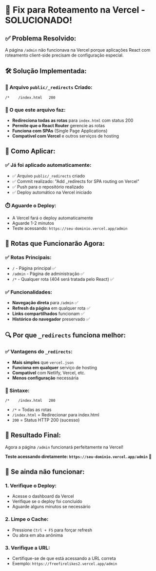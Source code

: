 # 🚀 Fix para Roteamento na Vercel - SOLUCIONADO!

## ✅ **Problema Resolvido:**
A página `/admin` não funcionava na Vercel porque aplicações React com roteamento client-side precisam de configuração especial.

## 🛠️ **Solução Implementada:**

### **📁 Arquivo `public/_redirects` Criado:**
```
/*    /index.html   200
```

### **🔧 O que este arquivo faz:**
- **Redireciona todas as rotas** para `index.html` com status 200
- **Permite que o React Router** gerencie as rotas
- **Funciona com SPAs** (Single Page Applications)
- **Compatível com Vercel** e outros serviços de hosting

## 🚀 **Como Aplicar:**

### **✅ Já foi aplicado automaticamente:**
- ✅ Arquivo `public/_redirects` criado
- ✅ Commit realizado: "Add _redirects for SPA routing on Vercel"
- ✅ Push para o repositório realizado
- ✅ Deploy automático na Vercel iniciado

### **⏱️ Aguarde o Deploy:**
- A Vercel fará o deploy automaticamente
- Aguarde 1-2 minutos
- Teste acessando: `https://seu-dominio.vercel.app/admin`

## 🎯 **Rotas que Funcionarão Agora:**

### **✅ Rotas Principais:**
- `/` - Página principal ✅
- `/admin` - Página de administração ✅
- `/*` - Qualquer rota (404 será tratada pelo React) ✅

### **✅ Funcionalidades:**
- **Navegação direta** para `/admin` ✅
- **Refresh da página** em qualquer rota ✅
- **Links compartilhados** funcionam ✅
- **Histórico do navegador** preservado ✅

## 🔍 **Por que `_redirects` funciona melhor:**

### **✅ Vantagens do `_redirects`:**
- **Mais simples** que `vercel.json`
- **Funciona em qualquer** serviço de hosting
- **Compatível** com Netlify, Vercel, etc.
- **Menos configuração** necessária

### **📝 Sintaxe:**
```
/*    /index.html   200
```
- `/*` = Todas as rotas
- `/index.html` = Redirecionar para index.html
- `200` = Status HTTP 200 (sucesso)

## 🎉 **Resultado Final:**
Agora a página `/admin` funcionará perfeitamente na Vercel! 

**Teste acessando diretamente: `https://seu-dominio.vercel.app/admin`** 🚀

## 🔧 **Se ainda não funcionar:**

### **1. Verifique o Deploy:**
- Acesse o dashboard da Vercel
- Verifique se o deploy foi concluído
- Aguarde alguns minutos se necessário

### **2. Limpe o Cache:**
- Pressione `Ctrl + F5` para forçar refresh
- Ou abra em aba anônima

### **3. Verifique a URL:**
- Certifique-se de que está acessando a URL correta
- Exemplo: `https://freefirelikes2.vercel.app/admin`

